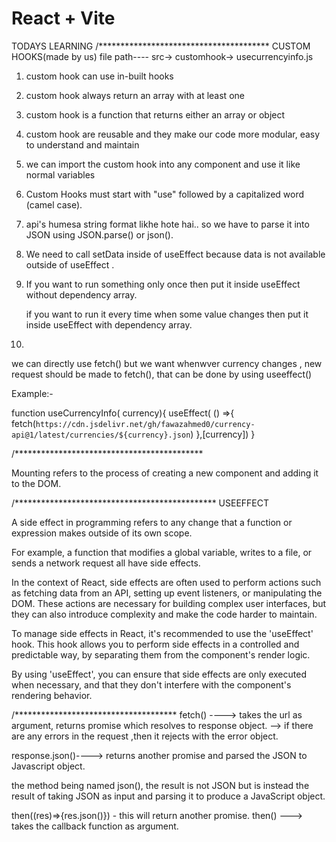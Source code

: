 # React + Vite
TODAYS LEARNING
/***************************************
CUSTOM HOOKS(made by us)
file path----
src-> customhook-> usecurrencyinfo.js


1. custom hook can use in-built hooks

2.  custom hook always return an array with at least one

3. custom hook  is a function that returns either an array or object

4. custom hook  are reusable and they make our code more modular, easy to understand and maintain

5. we can import the custom hook into any component and use it like normal variables

6. Custom Hooks must start with "use" followed by a capitalized word (camel  case).

7. api's humesa string format likhe hote hai.. so we have to parse it into JSON using JSON.parse() or json().

8. We need to call setData inside of useEffect because data is not available outside of useEffect .

9. If you want to run something only once then put it inside useEffect without dependency array.
  
   if you want to run it every time when some value changes then put it inside useEffect with dependency array.
10. 
we can directly use fetch() but we want whenwver currency  changes , new request should be made to fetch(), that can be done by using useeffect()

Example:-

function useCurrencyInfo( currency){
   useEffect( () =>{
    fetch(`https://cdn.jsdelivr.net/gh/fawazahmed0/currency-api@1/latest/currencies/${currency}.json`)
    },[currency])
}


/*******************************************



Mounting refers to the process of creating a new component and adding it to the DOM.



/**********************************************
USEEFFECT

A side effect in programming refers to any change that a function or expression makes outside of its own scope.

For example, a function that modifies a global variable, writes to a file, or sends a network request all have side effects. 

In the context of React, side effects are often used to perform actions such as fetching data from an API, setting up event listeners, or manipulating the DOM. These actions are necessary for building complex user interfaces, but they can also introduce complexity and make the code harder to maintain.

To manage side effects in React, it's recommended to use the 'useEffect' hook. This hook allows you to perform side effects in a controlled and predictable way, by separating them from the component's render logic. 

By using 'useEffect', you can ensure that side effects are only executed when necessary, and that they don't interfere with the component's rendering behavior.




/*************************************
fetch() ----> takes the url  as argument, returns promise which resolves to response object.
           --> if there are any errors in the request ,then it rejects with the error object.

response.json()----> returns another promise and parsed the JSON to Javascript object.


the method being named json(), the result is not JSON but is instead the result of taking JSON as input and parsing it to produce a JavaScript object.


then((res)=>{res.json()})  - this will return another promise.
then() ---> takes the callback function as argument.


